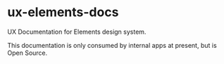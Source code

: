 # ux-elements-docs

UX Documentation for Elements design system.

This documentation is only consumed by internal apps at present, but is Open Source.
